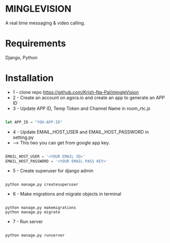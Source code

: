 # MINGLEVISION
A real time messaging & video calling.
# Requirements
Django, Python
# Installation
* 1 - clone repo https://github.com/Krish-Na-Pal/mingleVision
* 2 - Create an account on agora.io and create an app to generate an APP ID
* 3 - Update APP ID, Temp Token and Channel Name in room_rtc.js
```javascript

let APP_ID = "YOU-APP-ID"
```
* 4 - Update EMAIL_HOST_USER and EMAIL_HOST_PASSWORD in setting.py
* --> This two you can get from google app key.
```python

EMAIL_HOST_USER = '<YOUR EMAIL ID>'
EMAIL_HOST_PASSWORD = '<YOUR EMAIL PASS KEY>'
```
* 5 - Create superuser for django admin
```command line

python manage.py createsuperuser
```
* 6 - Make migrations and migrate objects in terminal
```command line

python manage.py makemigrations
python manage.py migrate
```
* 7 - Run server
```command line

python manage.py runserver
```
